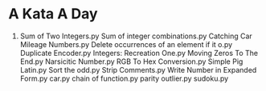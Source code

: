 # A Kata A Day

1. Sum of Two Integers.py
   Sum of integer combinations.py
   Catching Car Mileage Numbers.py
   Delete occurrences of an element if it o.py
   Duplicate Encoder.py
   Integers: Recreation One.py
   Moving Zeros To The End.py
   Narsicitic Number.py
   RGB To Hex Conversion.py
   Simple Pig Latin.py
   Sort the odd.py
   Strip Comments.py
   Write Number in Expanded Form.py
   car.py
   chain of function.py
   parity outlier.py
   sudoku.py
